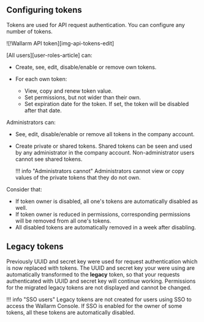 ## Configuring tokens

Tokens are used for API request authentication. You can configure any number of tokens.

![!Wallarm API token][img-api-tokens-edit]

[All users][user-roles-article] can:

* Create, see, edit, disable/enable or remove own tokens.
* For each own token:

    * View, copy and renew token value.
    * Set permissions, but not wider than their own.
    * Set expiration date for the token. If set, the token will be disabled after that date.

Administrators can:

* See, edit, disable/enable or remove all tokens in the company account.
* Create private or shared tokens. Shared tokens can be seen and used by any administrator in the company account. Non-administrator users cannot see shared tokens.

    !!! info "Administrators cannot"
        Administrators cannot view or copy values of the private tokens that they do not own.

Consider that:

* If token owner is disabled, all one's tokens are automatically disabled as well.
* If token owner is reduced in permissions, corresponding permissions will be removed from all one's tokens.
* All disabled tokens are automatically removed in a week after disabling.

## Legacy tokens

Previously UUID and secret key were used for request authentication which is now replaced with tokens. The UUID and secret key your were using are automatically transformed to the **legacy** token, so that your requests authenticated with UUID and secret key will continue working. Permissions for the migrated legacy tokens are not displayed and cannot be changed.

!!! info "SSO users"
    Legacy tokens are not created for users using SSO to access the Wallarm Console. If SSO is enabled for the owner of some tokens, all these tokens are automatically disabled.